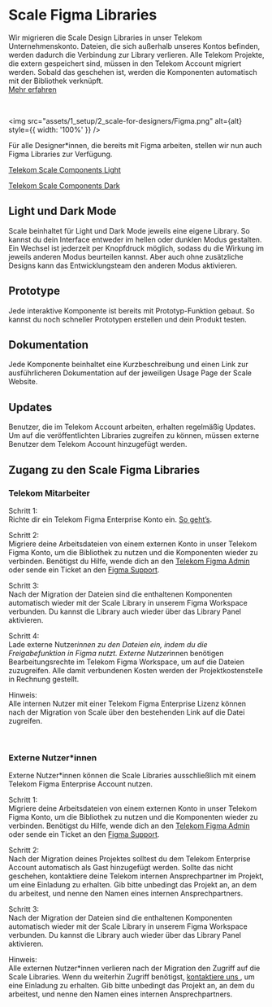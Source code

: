 # Scale Figma Libraries

<scale-notification variant="warning" opened heading="Wir ziehen um!">
    <p slot="text">
        Wir migrieren die Scale Design Libraries in unser Telekom Unternehmenskonto. Dateien, die sich außerhalb unseres Kontos befinden, werden dadurch die Verbindung zur Library verlieren. Alle Telekom Projekte, die extern gespeichert sind, müssen in den Telekom Account migriert werden. Sobald das geschehen ist, werden die Komponenten automatisch mit der Bibliothek verknüpft.<br/><a href="#access">Mehr erfahren  </a>
    </p>
</scale-notification>

<br/>

<img src="assets/1_setup/2_scale-for-designers/Figma.png" alt={alt} style={{ width: '100%' }} />

Für alle Designer\*innen, die bereits mit Figma arbeiten, stellen wir nun auch Figma Libraries zur Verfügung.

<p><a href="https://www.figma.com/file/3xCcfn6sawB7EcfUjpr7OE/%E2%98%80%EF%B8%8F-Telekom-Scale-Beta-Light-1.0.0?type=design&node-id=11505%3A145418&mode=design&t=nAdhrYOpRNgurAwy-1" rel="nofollow" class="matomo_download">Telekom Scale Components Light </a></p>

<p><a href="https://www.figma.com/file/tdmMhhu1FbA0GTapn3cGb1/%F0%9F%8C%92Telekom-Scale-Beta-Dark-1.0.0?type=design&node-id=13102%3A157996&mode=design&t=ne7mjHvtsCeTlqjL-1" rel="nofollow" class="matomo_download">Telekom Scale Components Dark </a></p>

## Light und Dark Mode

Scale beinhaltet für Light und Dark Mode jeweils eine eigene Library. So kannst du dein Interface entweder im hellen oder dunklen Modus gestalten. Ein Wechsel ist jederzeit per Knopfdruck möglich, sodass du die Wirkung im jeweils anderen Modus beurteilen kannst. Aber auch ohne zusätzliche Designs kann das Entwicklungsteam den anderen Modus aktivieren.

## Prototype

Jede interaktive Komponente ist bereits mit Prototyp-Funktion gebaut. So kannst du noch schneller Prototypen erstellen und dein Produkt testen.

## Dokumentation

Jede Komponente beinhaltet eine Kurzbeschreibung und einen Link zur ausführlicheren Dokumentation auf der jeweiligen Usage Page der Scale Website.

## Updates

Benutzer, die im Telekom Account arbeiten, erhalten regelmäßig Updates. Um auf die veröffentlichten Libraries zugreifen zu können, müssen externe Benutzer dem Telekom Account hinzugefügt werden.

<h2 id="access"> Zugang zu den Scale Figma Libraries </h2>

### Telekom Mitarbeiter

Schritt 1: <br/>
Richte dir ein Telekom Figma Enterprise Konto ein. [So geht’s](https://seu30.gdc-dmst01.t-systems.com/confluence/display/SETOOLSBETRIEB/Figma@DT+How+to+add+User).

Schritt 2: <br/>
Migriere deine Arbeitsdateien von einem externen Konto in unser Telekom Figma Konto, um die Bibliothek zu nutzen und die Komponenten wieder zu verbinden. Benötigst du Hilfe, wende dich an den <a href="mailto:seu-operation@t-systems.com"> Telekom Figma Admin </a> oder sende ein Ticket an den [Figma Support](https://help.figma.com/hc/en-us/requests/new?ticket_form_id=360001731233).

Schritt 3: <br/>
Nach der Migration der Dateien sind die enthaltenen Komponenten automatisch wieder mit der Scale Library in unserem Figma Workspace verbunden. Du kannst die Library auch wieder über das Library Panel aktivieren.

Schritt 4: <br/>
Lade externe Nutzer*innen zu den Dateien ein, indem du die Freigabefunktion in Figma nutzt. Externe Nutzer*innen benötigen Bearbeitungsrechte im Telekom Figma Workspace, um auf die Dateien zuzugreifen. Alle damit verbundenen Kosten werden der Projektkostenstelle in Rechnung gestellt.

Hinweis: <br/>
Alle internen Nutzer mit einer Telekom Figma Enterprise Lizenz können nach der Migration von Scale über den bestehenden Link auf die Datei zugreifen.

<br/>

### Externe Nutzer\*innen

Externe Nutzer\*innen können die Scale Libraries ausschließlich mit einem Telekom Figma Enterprise Account nutzen.

Schritt 1: <br/>
Migriere deine Arbeitsdateien von einem externen Konto in unser Telekom Figma Konto, um die Bibliothek zu nutzen und die Komponenten wieder zu verbinden. Benötigst du Hilfe, wende dich an den <a href="mailto:seu-operation@t-systems.com"> Telekom Figma Admin </a> oder sende ein Ticket an den [Figma Support](https://help.figma.com/hc/en-us/requests/new?ticket_form_id=360001731233).

Schritt 2: <br/>
Nach der Migration deines Projektes solltest du dem Telekom Enterprise Account automatisch als Gast hinzugefügt werden. Sollte das nicht geschehen, kontaktiere deine Telekom internen Ansprechpartner im Projekt, um eine Einladung zu erhalten. Gib bitte unbedingt das Projekt an, an dem du arbeitest, und nenne den Namen eines internen Ansprechpartners.

Schritt 3: <br/>
Nach der Migration der Dateien sind die enthaltenen Komponenten automatisch wieder mit der Scale Library in unserem Figma Workspace verbunden. Du kannst die Library auch wieder über das Library Panel aktivieren.

Hinweis: <br/>
Alle externen Nutzer\*innen verlieren nach der Migration den Zugriff auf die Scale Libraries. Wenn du weiterhin Zugriff benötigst, <a href="mailto:contact@brand-design.telekom.com">kontaktiere uns </a>, um eine Einladung zu erhalten. Gib bitte unbedingt das Projekt an, an dem du arbeitest, und nenne den Namen eines internen Ansprechpartners.
